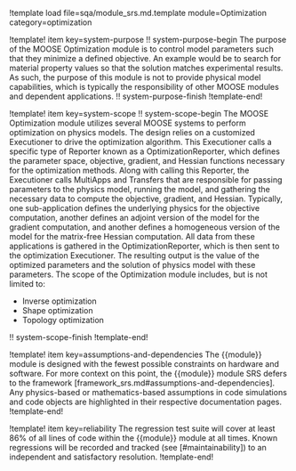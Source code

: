 !template load file=sqa/module_srs.md.template module=Optimization category=optimization

!template! item key=system-purpose
!! system-purpose-begin
The purpose of the MOOSE Optimization module is to control model parameters such that they minimize a defined objective. An example would be to search for material property values so that the solution matches experimental results. As such, the purpose of this module is not to provide physical model capabilities, which is typically the responsibility of other MOOSE modules and dependent applications.
!! system-purpose-finish
!template-end!

!template! item key=system-scope
!! system-scope-begin
The MOOSE Optimization module utilizes several MOOSE systems to perform optimization on physics models. The design relies on a customized Executioner to drive the optimization algorithm. This Executioner calls a specific type of Reporter known as a OptimizationReporter, which defines the parameter space, objective, gradient, and Hessian functions necessary for the optimization methods. Along with calling this Reporter, the Executioner calls MultiApps and Transfers that are responsible for passing parameters to the physics model, running the model, and gathering the necessary data to compute the objective, gradient, and Hessian. Typically, one sub-application defines the underlying physics for the objective computation, another defines an adjoint version of the model for the gradient computation, and another defines a homogeneous version of the model for the matrix-free Hessian computation. All data from these applications is gathered in the OptimizationReporter, which is then sent to the optimization Executioner. The resulting output is the value of the optimized parameters and the solution of physics model with these parameters. The scope of the Optimization module includes, but is not limited to:

- Inverse optimization
- Shape optimization
- Topology optimization

!! system-scope-finish
!template-end!

!template! item key=assumptions-and-dependencies
The {{module}} module is designed with the fewest possible constraints on hardware and software.
For more context on this point, the {{module}} module SRS defers to the framework
[framework_srs.md#assumptions-and-dependencies]. Any physics-based or mathematics-based
assumptions in code simulations and code objects are highlighted in their
respective documentation pages.
!template-end!

!template! item key=reliability
The regression test suite will cover at least 86% of all lines of code within the {{module}}
module at all times. Known regressions will be recorded and tracked (see [#maintainability]) to an
independent and satisfactory resolution.
!template-end!
